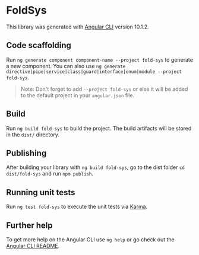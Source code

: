 # FoldSys

This library was generated with [Angular CLI](https://github.com/angular/angular-cli) version 10.1.2.

## Code scaffolding

Run `ng generate component component-name --project fold-sys` to generate a new component. You can also use `ng generate directive|pipe|service|class|guard|interface|enum|module --project fold-sys`.
> Note: Don't forget to add `--project fold-sys` or else it will be added to the default project in your `angular.json` file. 

## Build

Run `ng build fold-sys` to build the project. The build artifacts will be stored in the `dist/` directory.

## Publishing

After building your library with `ng build fold-sys`, go to the dist folder `cd dist/fold-sys` and run `npm publish`.

## Running unit tests

Run `ng test fold-sys` to execute the unit tests via [Karma](https://karma-runner.github.io).

## Further help

To get more help on the Angular CLI use `ng help` or go check out the [Angular CLI README](https://github.com/angular/angular-cli/blob/master/README.md).
